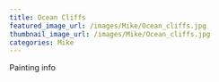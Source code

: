 ```yaml
---
title: Ocean Cliffs
featured_image_url: /images/Mike/Ocean_cliffs.jpg
thumbnail_image_url: /images/Mike/Ocean_cliffs.jpg
categories: Mike
---
```

Painting info

